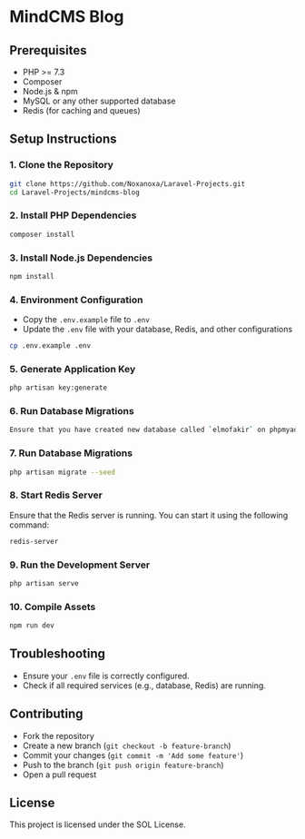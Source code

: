 # MindCMS Blog

## Prerequisites
- PHP >= 7.3
- Composer
- Node.js & npm
- MySQL or any other supported database
- Redis (for caching and queues)

## Setup Instructions

### 1. Clone the Repository
```sh
git clone https://github.com/Noxanoxa/Laravel-Projects.git
cd Laravel-Projects/mindcms-blog
```

### 2. Install PHP Dependencies
```sh
composer install
```

### 3. Install Node.js Dependencies
```sh
npm install
```

### 4. Environment Configuration
- Copy the `.env.example` file to `.env`
- Update the `.env` file with your database, Redis, and other configurations

```sh
cp .env.example .env
```

### 5. Generate Application Key
```sh
php artisan key:generate
```

### 6. Run Database Migrations
```sh
Ensure that you have created new database called `elmofakir` on phpmyadmin or...  
```

### 7. Run Database Migrations
```sh
php artisan migrate --seed
```

### 8. Start Redis Server
Ensure that the Redis server is running. You can start it using the following command:
```sh
redis-server
```

### 9. Run the Development Server
```sh
php artisan serve
```

### 10. Compile Assets
```sh
npm run dev
```

## Troubleshooting
- Ensure your `.env` file is correctly configured.
- Check if all required services (e.g., database, Redis) are running.

## Contributing
- Fork the repository
- Create a new branch (`git checkout -b feature-branch`)
- Commit your changes (`git commit -m 'Add some feature'`)
- Push to the branch (`git push origin feature-branch`)
- Open a pull request

## License
This project is licensed under the SOL License.
